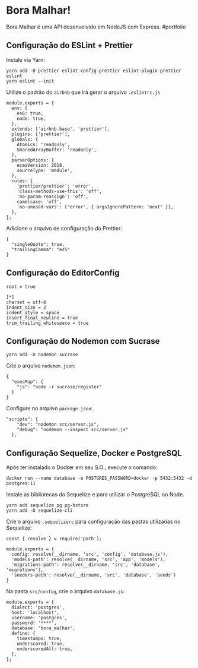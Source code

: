# Bora Malhar!
Bora Malhar é uma API desenvolvido em NodeJS com Express. #portfolio

## Configuração do ESLint + Prettier

Instale via Yarn:
```
yarn add -D prettier eslint-config-prettier eslint-plugin-prettier eslint
yarn eslint --init
```

Utilize o padrão do `airbnb` que irá gerar o arquivo `.eslintrc.js`

```
module.exports = {
  env: {
    es6: true,
    node: true,
  },
  extends: ['airbnb-base', 'prettier'],
  plugins: ['prettier'],
  globals: {
    Atomics: 'readonly',
    SharedArrayBuffer: 'readonly',
  },
  parserOptions: {
    ecmaVersion: 2018,
    sourceType: 'module',
  },
  rules: {
    'prettier/prettier': 'error',
    'class-methods-use-this': 'off',
    'no-param-reassign': 'off',
    camelcase: 'off',
    'no-unused-vars': ['error', { argsIgnorePattern: 'next' }],
  },
};
```

Adicione o arquivo de configuração do Prettier:

```
{
  "singleQuote": true,
  "trailingComma": "es5"
}
```

## Configuração do EditorConfig

```
root = true

[*]
charset = utf-8
indent_size = 2
indent_style = space
insert_final_newline = true
trim_trailing_whitespace = true
```

## Configuração do Nodemon com Sucrase

```
yarn add -D nodemon sucrase
```

Crie o arquivo `nodemon.json`:

```
{
  "execMap": {
    "js": "node -r sucrase/register"
  }
}
```

Configure no arquivo `package.json`:

```
"scripts": {
    "dev": "nodemon src/server.js",
    "debug": "nodemon --inspect src/server.js"
  },
```

## Configuração Sequelize, Docker e PostgreSQL

Após ter instalado o Docker em seu S.O., execute o comando:

```
docker run --name database -e POSTGRES_PASSWORD=docker -p 5432:5432 -d postgres:11
```

Instale as bibliotecas do Sequelize e para utilizar o PostgreSQL no Node.

```
yarn add sequelize pg pg-hstore
yarn add -D sequelize-cli
```

Crie o arquivo `.sequelizerc` para configuração das pastas utilizadas no Sequelize:

```
const { resolve } = require('path');

module.exports = {
  config: resolve(__dirname, 'src', 'config', 'database.js'),
  'models-path': resolve(__dirname, 'src', 'app', 'models'),
  'migrations-path': resolve(__dirname, 'src', 'database', 'migrations'),
  'seeders-path': resolve(__dirname, 'src', 'database', 'seeds')
}
```

Na pasta `src/config`, crie o arquivo `database.js`:

```
module.exports = {
  dialect: 'postgres',
  host: 'localhost',
  username: 'postgres',
  password: '****',
  database: 'bora_malhar',
  define: {
    timestamps: true,
    underscored: true,
    underscoredAll: true,
  },
};
```


